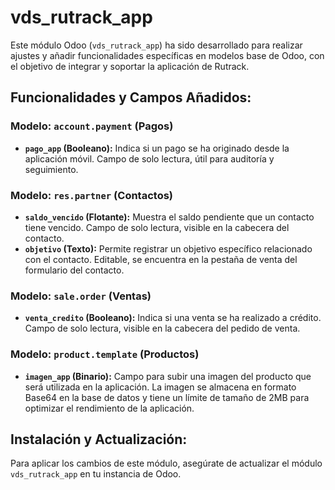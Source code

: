 # vds_rutrack_app

Este módulo Odoo (`vds_rutrack_app`) ha sido desarrollado para realizar ajustes y añadir funcionalidades específicas en modelos base de Odoo, con el objetivo de integrar y soportar la aplicación de Rutrack.

## Funcionalidades y Campos Añadidos:

### Modelo: `account.payment` (Pagos)
*   **`pago_app` (Booleano):** Indica si un pago se ha originado desde la aplicación móvil. Campo de solo lectura, útil para auditoría y seguimiento.

### Modelo: `res.partner` (Contactos)
*   **`saldo_vencido` (Flotante):** Muestra el saldo pendiente que un contacto tiene vencido. Campo de solo lectura, visible en la cabecera del contacto.
*   **`objetivo` (Texto):** Permite registrar un objetivo específico relacionado con el contacto. Editable, se encuentra en la pestaña de venta del formulario del contacto.

### Modelo: `sale.order` (Ventas)
*   **`venta_credito` (Booleano):** Indica si una venta se ha realizado a crédito. Campo de solo lectura, visible en la cabecera del pedido de venta.

### Modelo: `product.template` (Productos)
*   **`imagen_app` (Binario):** Campo para subir una imagen del producto que será utilizada en la aplicación. La imagen se almacena en formato Base64 en la base de datos y tiene un límite de tamaño de 2MB para optimizar el rendimiento de la aplicación.

## Instalación y Actualización:
Para aplicar los cambios de este módulo, asegúrate de actualizar el módulo `vds_rutrack_app` en tu instancia de Odoo.
